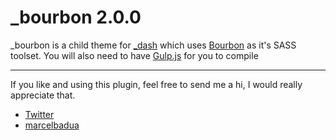 # _bourbon 2.0.0

_bourbon is a child theme for [_dash](https://github.com/marcelbadua/_dash) which uses [Bourbon](https://www.bourbon.io/) as it's SASS toolset. You will also need to have [Gulp.js](https://gulpjs.com/) for you to compile 

---

If you like and using this plugin, feel free to send me a hi, I would really appreciate that.

 - [Twitter](https://twitter.com/marcelbadua)
 - [marcelbadua](http://marcelbadua.com/)
